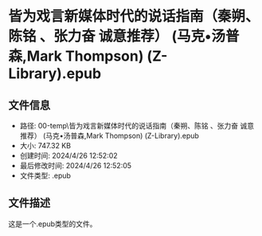 ﻿# 皆为戏言新媒体时代的说话指南（秦朔、陈铭 、张力奋 诚意推荐） (马克•汤普森,Mark Thompson) (Z-Library).epub

## 文件信息
- 路径: 00-temp\皆为戏言新媒体时代的说话指南（秦朔、陈铭 、张力奋 诚意推荐） (马克•汤普森,Mark Thompson) (Z-Library).epub
- 大小: 747.32 KB
- 创建时间: 2024/4/26 12:52:02
- 最后修改时间: 2024/4/26 12:52:05
- 文件类型: .epub

## 文件描述
这是一个.epub类型的文件。

